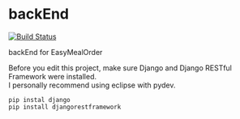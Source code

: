 # backEnd
[![Build Status](https://travis-ci.org/EasyMealOrder/backEnd.svg?branch=master)](https://travis-ci.org/EasyMealOrder/backEnd)

backEnd for EasyMealOrder


Before you edit this project, make sure  Django and Django RESTful Framework were installed.  
I personally recommend using eclipse with pydev.  
```
pip instal django
pip install djangorestframework
```
